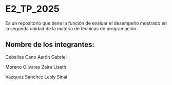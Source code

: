 # E2_TP_2025
Es un repositorio que tiene la función de evaluar el desempeño mostrado en la segunda unidad de la materia de técnicas de programación.
## Nombre de los integrantes:

Ceballos Cano Aarón Gabriel

Moreno Olivares Zaira Lizeth

Vazquez Sanchez Lesly Sinai
